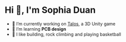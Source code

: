 <h1>Hi 👋, I'm Sophia Duan</h1>

- 🔭 I’m currently working on [Talos](https://github.com/sophiayduan/JUICY), a 3D Unity game
- 🌱 I’m learning **PCB design**
- 🥸 I like building, rock climbing and playing basketball


